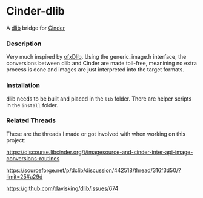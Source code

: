 # Cinder-dlib

A [dlib](http://dlib.net "dlib") bridge for [Cinder](http://www.libcinder.org "Cinder")


### Description
Very much inspired by [ofxDlib](https://github.com/bakercp/ofxDlib/tree/masterhttp:// "ofxDlib"). Using the generic_image.h interface, the conversions between dlib and Cinder are made toll-free, meanining no extra process is done and images are just interpreted into the target formats.

### Installation
dlib needs to be built and placed in the `lib` folder. There are helper scripts in the `install` folder.

### Related Threads
These are the threads I made or got involved with when working on this project:

https://discourse.libcinder.org/t/imagesource-and-cinder-inter-api-image-conversions-routines

https://sourceforge.net/p/dclib/discussion/442518/thread/316f3d50/?limit=25#a29d

https://github.com/davisking/dlib/issues/674